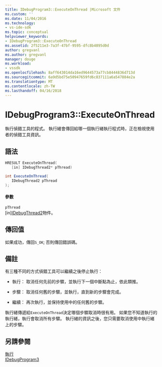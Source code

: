 ```yaml
---
title: IDebugProgram3::ExecuteOnThread |Microsoft 文件
ms.custom: ''
ms.date: 11/04/2016
ms.technology:
- vs-ide-sdk
ms.topic: conceptual
helpviewer_keywords:
- IDebugProgram3::ExecuteOnThread
ms.assetid: 2f5211e3-7a3f-47bf-9595-dfc8b4895d0d
author: gregvanl
ms.author: gregvanl
manager: douge
ms.workload:
- vssdk
ms.openlocfilehash: 8aff643014da16ed9644573a77cb8444836d713d
ms.sourcegitcommit: 6a9d5bd75e50947659fd6c837111a6a547884e2a
ms.translationtype: MT
ms.contentlocale: zh-TW
ms.lasthandoff: 04/16/2018
---
```

# <a name="idebugprogram3executeonthread"></a>IDebugProgram3::ExecuteOnThread
執行偵錯工具的程式。 執行緒會傳回給哪一個執行緒執行程式時，正在檢視使用者的偵錯工具資訊。  
  
## <a name="syntax"></a>語法  
  
```cpp  
HRESULT ExecuteOnThread(  
   [in] IDebugThread2* pThread)  
```  
  
```csharp  
int ExecuteOnThread(  
   IDebugThread2 pThread  
);  
```  
  
#### <a name="parameters"></a>參數  
 `pThread`  
 [in][IDebugThread2](../../../extensibility/debugger/reference/idebugthread2.md)物件。  
  
## <a name="return-value"></a>傳回值  
 如果成功，傳回`S_OK`; 否則傳回錯誤碼。  
  
## <a name="remarks"></a>備註  
 有三種不同的方式偵錯工具可以繼續之後停止執行：  
  
-   執行： 取消任何先前的步驟，並執行下一個中斷點為止，依此類推。  
  
-   步驟： 取消任何舊的步驟，並執行，直到新的步驟會完成。  
  
-   繼續： 再次執行，並保持使用中的任何舊的步驟。  
  
 執行緒傳遞給`ExecuteOnThread`決定哪個步驟取消時很有用。 如果您不知道執行的執行緒，執行會取消所有步驟。 執行緒的資訊之後，您只需要取消使用中執行緒上的步驟。  
  
## <a name="see-also"></a>另請參閱  
 [執行](../../../extensibility/debugger/reference/idebugprogram2-execute.md)   
 [IDebugProgram3](../../../extensibility/debugger/reference/idebugprogram3.md)